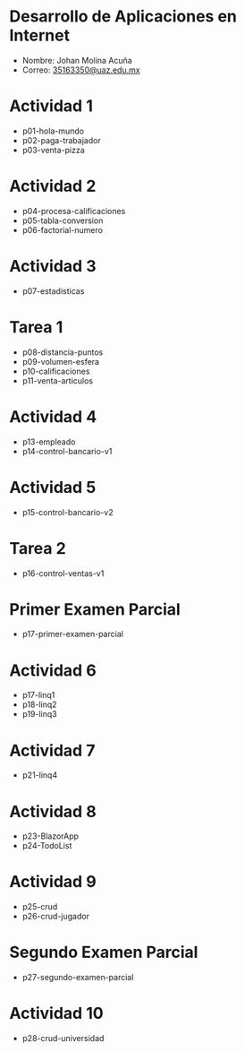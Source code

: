 # Desarrollo de Aplicaciones en Internet 

- Nombre: Johan Molina Acuña
- Correo: 35163350@uaz.edu.mx

# Actividad 1

- p01-hola-mundo
- p02-paga-trabajador
- p03-venta-pizza

# Actividad 2

- p04-procesa-calificaciones
- p05-tabla-conversion
- p06-factorial-numero

# Actividad 3

- p07-estadisticas

# Tarea 1

- p08-distancia-puntos
- p09-volumen-esfera
- p10-calificaciones
- p11-venta-articulos

# Actividad 4

- p13-empleado
- p14-control-bancario-v1

# Actividad 5

- p15-control-bancario-v2

# Tarea 2

- p16-control-ventas-v1

# Primer Examen Parcial

- p17-primer-examen-parcial

# Actividad 6

- p17-linq1
- p18-linq2
- p19-linq3

# Actividad 7

- p21-linq4

# Actividad 8

- p23-BlazorApp
- p24-TodoList

# Actividad 9

- p25-crud
- p26-crud-jugador

# Segundo Examen Parcial

- p27-segundo-examen-parcial

# Actividad 10

- p28-crud-universidad